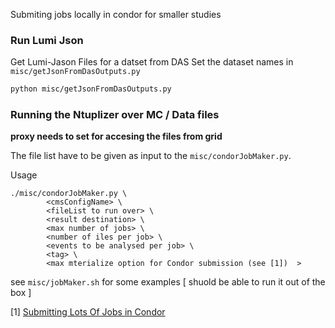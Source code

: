 Submiting jobs locally in condor for smaller studies

### Run Lumi Json
Get Lumi-Jason Files  for a datset  from DAS
Set the dataset names in `misc/getJsonFromDasOutputs.py`
```bash
python misc/getJsonFromDasOutputs.py
```

### Running the Ntuplizer over MC / Data files
**proxy needs to set for accesing the files from grid**

The file list have to be given as input to the `misc/condorJobMaker.py`.

Usage
```
./misc/condorJobMaker.py \
        <cmsConfigName> \
        <fileList to run over> \
        <result destination> \
        <max number of jobs> \
        <number of iles per job> \
        <events to be analysed per job> \
        <tag> \
        <max mterialize option for Condor submission (see [1])  >
```

see `misc/jobMaker.sh` for some examples [ shuold be able to run it  out of the box ]


[1] [Submitting Lots Of Jobs in Condor](https://htcondor.readthedocs.io/en/latest/users-manual/submitting-a-job.html#submitting-lots-of-jobs)
